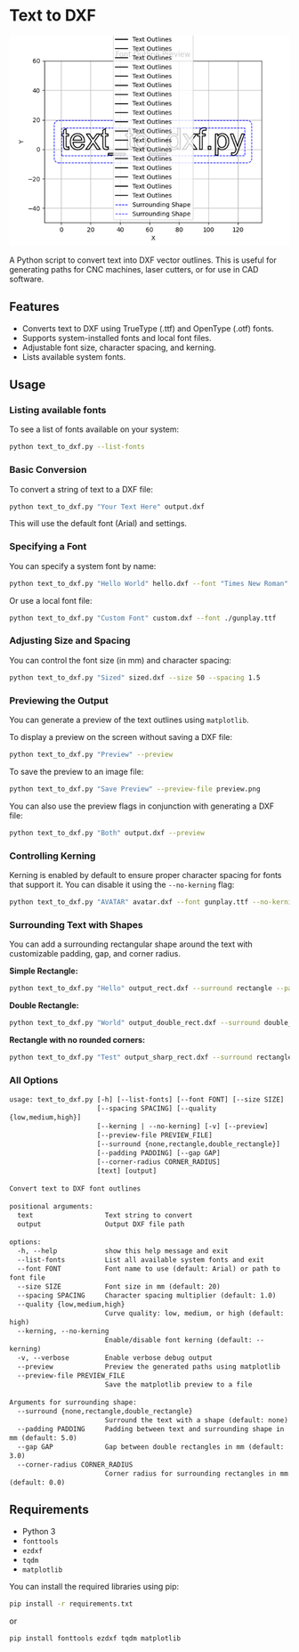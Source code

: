 # Text to DXF

![Example of text with double rectangle border](preview_double_rect.png)

A Python script to convert text into DXF vector outlines. This is useful for generating paths for CNC machines, laser cutters, or for use in CAD software.

## Features

*   Converts text to DXF using TrueType (.ttf) and OpenType (.otf) fonts.
*   Supports system-installed fonts and local font files.
*   Adjustable font size, character spacing, and kerning.
*   Lists available system fonts.

## Usage

### Listing available fonts

To see a list of fonts available on your system:

```bash
python text_to_dxf.py --list-fonts
```

### Basic Conversion

To convert a string of text to a DXF file:

```bash
python text_to_dxf.py "Your Text Here" output.dxf
```

This will use the default font (Arial) and settings.

### Specifying a Font

You can specify a system font by name:

```bash
python text_to_dxf.py "Hello World" hello.dxf --font "Times New Roman"
```

Or use a local font file:

```bash
python text_to_dxf.py "Custom Font" custom.dxf --font ./gunplay.ttf
```

### Adjusting Size and Spacing

You can control the font size (in mm) and character spacing:

```bash
python text_to_dxf.py "Sized" sized.dxf --size 50 --spacing 1.5
```

### Previewing the Output

You can generate a preview of the text outlines using `matplotlib`.

To display a preview on the screen without saving a DXF file:

```bash
python text_to_dxf.py "Preview" --preview
```

To save the preview to an image file:

```bash
python text_to_dxf.py "Save Preview" --preview-file preview.png
```

You can also use the preview flags in conjunction with generating a DXF file:

```bash
python text_to_dxf.py "Both" output.dxf --preview
```

### Controlling Kerning

Kerning is enabled by default to ensure proper character spacing for fonts that support it. You can disable it using the `--no-kerning` flag:

```bash
python text_to_dxf.py "AVATAR" avatar.dxf --font gunplay.ttf --no-kerning
```

### Surrounding Text with Shapes

You can add a surrounding rectangular shape around the text with customizable padding, gap, and corner radius.

**Simple Rectangle:**

```bash
python text_to_dxf.py "Hello" output_rect.dxf --surround rectangle --padding 10 --corner-radius 5 --preview
```

**Double Rectangle:**

```bash
python text_to_dxf.py "World" output_double_rect.dxf --surround double_rectangle --padding 10 --gap 3 --corner-radius 5 --preview
```

**Rectangle with no rounded corners:**

```bash
python text_to_dxf.py "Test" output_sharp_rect.dxf --surround rectangle --padding 10 --corner-radius 0 --preview
```

### All Options

```
usage: text_to_dxf.py [-h] [--list-fonts] [--font FONT] [--size SIZE]
                      [--spacing SPACING] [--quality {low,medium,high}]
                      [--kerning | --no-kerning] [-v] [--preview]
                      [--preview-file PREVIEW_FILE]
                      [--surround {none,rectangle,double_rectangle}]
                      [--padding PADDING] [--gap GAP]
                      [--corner-radius CORNER_RADIUS]
                      [text] [output]

Convert text to DXF font outlines

positional arguments:
  text                  Text string to convert
  output                Output DXF file path

options:
  -h, --help            show this help message and exit
  --list-fonts          List all available system fonts and exit
  --font FONT           Font name to use (default: Arial) or path to font file
  --size SIZE           Font size in mm (default: 20)
  --spacing SPACING     Character spacing multiplier (default: 1.0)
  --quality {low,medium,high}
                        Curve quality: low, medium, or high (default: high)
  --kerning, --no-kerning
                        Enable/disable font kerning (default: --kerning)
  -v, --verbose         Enable verbose debug output
  --preview             Preview the generated paths using matplotlib
  --preview-file PREVIEW_FILE
                        Save the matplotlib preview to a file

Arguments for surrounding shape:
  --surround {none,rectangle,double_rectangle}
                        Surround the text with a shape (default: none)
  --padding PADDING     Padding between text and surrounding shape in mm (default: 5.0)
  --gap GAP             Gap between double rectangles in mm (default: 3.0)
  --corner-radius CORNER_RADIUS
                        Corner radius for surrounding rectangles in mm (default: 0.0)
```

## Requirements

*   Python 3
*   `fonttools`
*   `ezdxf`
*   `tqdm`
*   `matplotlib`

You can install the required libraries using pip:

```bash
pip install -r requirements.txt
```

or

```bash
pip install fonttools ezdxf tqdm matplotlib
```